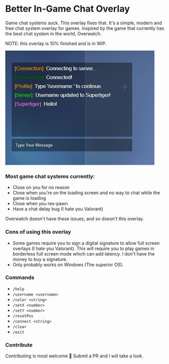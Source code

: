 # Better In-Game Chat Overlay
Game chat systems suck. This overlay fixes that. It's a simple, modern and free chat system overlay for games. Inspired by the game that currently has the best chat system in the world, Overwatch.

NOTE: this overlay is 10% finished and is in WIP.

![Example](/preview.png)


### Most game chat systems currently:   
- Close on you for no reason   
- Close when you're on the loading screen and no way to chat while the game is loading   
- Close when you res-pawn   
- Have a chat delay bug (I hate you Valorant)   

Overwatch doesn't have these issues, and so doesn't this overlay.

### Cons of using this overlay
- Some games require you to sign a digital signature to allow full screen overlays (I hate you Valorant). This will require you to play games in borderless full screen mode which can add latency. I don't have the money to buy a signature.   
- Only probably works on Windows (The superior OS).   

### Commands
- `/help`
- `/username <username>`
- `/color <string>`
- `/setX <number>`
- `/setY <number>`
- `/resetPos`
- `/connect <string>`
- `/clear`
- `/exit`


### Contribute
Contributing is most welcome 💖 Submit a PR and I will take a look.
